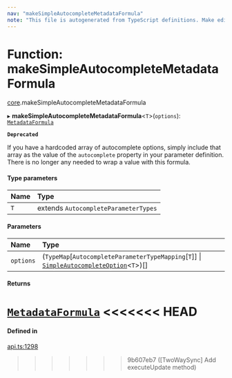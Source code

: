 ```yaml
---
nav: "makeSimpleAutocompleteMetadataFormula"
note: "This file is autogenerated from TypeScript definitions. Make edits to the comments in the TypeScript file and then run `make docs` to regenerate this file."
---
```

# Function: makeSimpleAutocompleteMetadataFormula

[core](../modules/core.md).makeSimpleAutocompleteMetadataFormula

▸ **makeSimpleAutocompleteMetadataFormula**<`T`\>(`options`): [`MetadataFormula`](../types/core.MetadataFormula.md)

**`Deprecated`**

If you have a hardcoded array of autocomplete options, simply include that array
as the value of the `autocomplete` property in your parameter definition. There is no longer
any needed to wrap a value with this formula.

#### Type parameters

| Name | Type |
| :------ | :------ |
| `T` | extends `AutocompleteParameterTypes` |

#### Parameters

| Name | Type |
| :------ | :------ |
| `options` | (`TypeMap`[`AutocompleteParameterTypeMapping`[`T`]] \| [`SimpleAutocompleteOption`](../interfaces/core.SimpleAutocompleteOption.md)<`T`\>)[] |

#### Returns

[`MetadataFormula`](../types/core.MetadataFormula.md)
<<<<<<< HEAD
=======

#### Defined in

[api.ts:1298](https://github.com/coda/packs-sdk/blob/main/api.ts#L1298)
>>>>>>> 9b607eb7 ([TwoWaySync] Add executeUpdate method)
